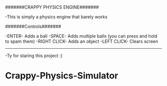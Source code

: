 #######CRAPPY PHYSICS ENGINE#######

-This is simply a physics engine that barely works

#######Controls#######

-ENTER- Adds a ball
-SPACE- Adds multiple balls (you can press and hold to spam them)
-RIGHT CLICK- Adds an object
-LEFT CLICK- Clears screen

-------------------------------
-Ty for staring this project :)
# Crappy-Physics-Simulator

